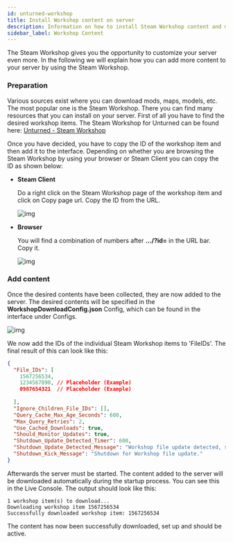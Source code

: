 ```yaml
---
id: unturned-workshop
title: Install Workshop content on server
description: Information on how to install Steam Workshop content and mods on your Unturned server from ZAP-Hosting - ZAP-Hosting.com documentation
sidebar_label: Workshop Content
---
```


The Steam Workshop gives you the opportunity to customize your server even more. In the following we will explain how you can add more content to your server by using the Steam Workshop. 

### Preparation

Various sources exist where you can download mods, maps, models, etc. The most popular one is the Steam Workshop. There you can find many resources that you can install on your server. First of all you have to find the desired workshop items. The Steam Workshop for Unturned can be found here:  [Unturned - Steam Workshop](https://steamcommunity.com/app/304930/workshop/)



Once you have decided, you have to copy the ID of the workshop item and then add it to the interface. Depending on whether you are browsing the Steam Workshop by using your browser or Steam Client you can copy the ID as shown below:

- **Steam Client**

  Do a right click on the Steam Workshop page of the workshop item and click on Copy page url. Copy the ID from the URL.

  ![img](https://screensaver01.zap-hosting.com/index.php/s/QD89esrFTQ8gZfb/preview)

  

- **Browser**

  You will find a combination of numbers after **.../?id=** in the URL bar. Copy it.

  ![img](https://screensaver01.zap-hosting.com/index.php/s/XzRRT98ess4dyFX/preview)





### Add content

Once the desired contents have been collected, they are now added to the server. The desired contents will be specified in the **WorkshopDownloadConfig.json** Config, which can be found in the interface under Configs.

![img](https://screensaver01.zap-hosting.com/index.php/s/T7gsio62gDH7DHb/preview)

We now add the IDs of the individual Steam Workshop items to 'FileIDs'. The final result of this can look like this:

```json
{
  "File_IDs": [
  	1567256534,
    1234567890, // Placeholder (Example)
    0987654321  // Placeholder (Example)
  
  ],
  "Ignore_Children_File_IDs": [],
  "Query_Cache_Max_Age_Seconds": 600,
  "Max_Query_Retries": 2,
  "Use_Cached_Downloads": true,
  "Should_Monitor_Updates": true,
  "Shutdown_Update_Detected_Timer": 600,
  "Shutdown_Update_Detected_Message": "Workshop file update detected, shutdown in: {0}",
  "Shutdown_Kick_Message": "Shutdown for Workshop file update."
}
```

Afterwards the server must be started. The content added to the server will be downloaded automatically during the startup process. You can see this in the Live Console. The output should look like this:

```
1 workshop item(s) to download...
Downloading workshop item 1567256534
Successfully downloaded workshop item: 1567256534
```

The content has now been successfully downloaded, set up and should be active. 
